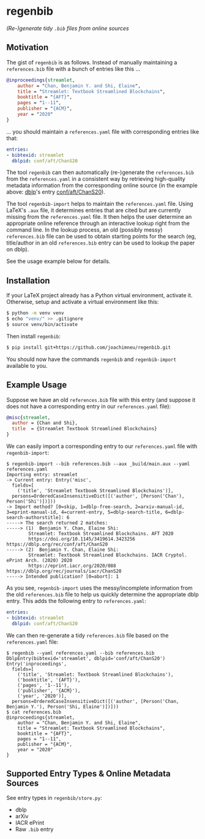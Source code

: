 # regenbib

*(Re-)generate tidy `.bib` files from online sources*


## Motivation

The gist of `regenbib` is as follows.
Instead of manually maintaining a `references.bib` file with a bunch of entries like this ...
```bibtex
@inproceedings{streamlet,
    author = "Chan, Benjamin Y. and Shi, Elaine",
    title = "Streamlet: Textbook Streamlined Blockchains",
    booktitle = "{AFT}",
    pages = "1--11",
    publisher = "{ACM}",
    year = "2020"
}
```
... you should maintain a `references.yaml` file with corresponding entries like that:
```yaml
entries:
- bibtexid: streamlet
  dblpid: conf/aft/ChanS20
```
The tool `regenbib` can then automatically (re-)generate the `references.bib` from the `references.yaml` in a consistent way by retrieving high-quality metadata information from the corresponding online source (in the example above: [dblp](https://dblp.org/)'s entry [conf/aft/ChanS20](https://dblp.org/rec/conf/aft/ChanS20.html?view=bibtex&param=0)).

The tool `regenbib-import` helps to maintain the `references.yaml` file. Using LaTeX's `.aux` file, it determines entries that are cited but are currently missing from the `references.yaml` file. It then helps the user determine an appropriate online reference through an interactive lookup right from the command line. In the lookup process, an old (possibly messy) `references.bib` file can be used to obtain starting points for the search (eg, title/author in an old `references.bib` entry can be used to lookup the paper on dblp).

See the usage example below for details.


## Installation

If your LaTeX project already has a Python virtual environment, activate it.
Otherwise, setup and activate a virtual environment like this:
```bash
$ python -m venv venv
$ echo "venv/" >> .gitignore
$ source venv/bin/activate
```
Then install `regenbib`:
```bash
$ pip install git+https://github.com/joachimneu/regenbib.git
```
You should now have the commands `regenbib` and `regenbib-import` available to you.


## Example Usage

Suppose we have an old `references.bib` file with this entry (and suppose it does not have a corresponding entry in our `references.yaml` file):
```bibtex
@misc{streamlet,
  author = {Chan and Shi},
  title  = {Streamlet Textbook Streamlined Blockchains}
}
```
We can easily import a corresponding entry to our `references.yaml` file with `regenbib-import`:
```
$ regenbib-import --bib references.bib --aux _build/main.aux --yaml references.yaml
Importing entry: streamlet
-> Current entry: Entry('misc',
  fields=[
    ('title', 'Streamlet Textbook Streamlined Blockchains')],
  persons=OrderedCaseInsensitiveDict([('author', [Person('Chan'), Person('Shi')])]))
-> Import method? [0=skip, 1=dblp-free-search, 2=arxiv-manual-id, 3=eprint-manual-id, 4=current-entry, 5=dblp-search-title, 6=dblp-search-authorstitle]: 6
-----> The search returned 2 matches:
-----> (1)	Benjamin Y. Chan, Elaine Shi:
		Streamlet: Textbook Streamlined Blockchains. AFT 2020
		https://doi.org/10.1145/3419614.3423256  https://dblp.org/rec/conf/aft/ChanS20
-----> (2)	Benjamin Y. Chan, Elaine Shi:
		Streamlet: Textbook Streamlined Blockchains. IACR Cryptol. ePrint Arch. (2020) 2020
		https://eprint.iacr.org/2020/088  https://dblp.org/rec/journals/iacr/ChanS20
-----> Intended publication? [0=abort]: 1
```
As you see, `regenbib-import` uses the messy/incomplete information from the old `references.bib` file to help us quickly determine the appropriate dblp entry. This adds the following entry to `references.yaml`:
```yaml
entries:
- bibtexid: streamlet
  dblpid: conf/aft/ChanS20
```
We can then re-generate a tidy `references.bib` file based on the `references.yaml` file:
```
$ regenbib --yaml references.yaml --bib references.bib
DblpEntry(bibtexid='streamlet', dblpid='conf/aft/ChanS20')
Entry('inproceedings',
  fields=[
    ('title', 'Streamlet: Textbook Streamlined Blockchains'),
    ('booktitle', '{AFT}'),
    ('pages', '1--11'),
    ('publisher', '{ACM}'),
    ('year', '2020')],
  persons=OrderedCaseInsensitiveDict([('author', [Person('Chan, Benjamin Y.'), Person('Shi, Elaine')])]))
$ cat references.bib
@inproceedings{streamlet,
    author = "Chan, Benjamin Y. and Shi, Elaine",
    title = "Streamlet: Textbook Streamlined Blockchains",
    booktitle = "{AFT}",
    pages = "1--11",
    publisher = "{ACM}",
    year = "2020"
}
```


## Supported Entry Types & Online Metadata Sources

See entry types in `regenbib/store.py`:
* dblp
* arXiv
* IACR ePrint
* Raw `.bib` entry
